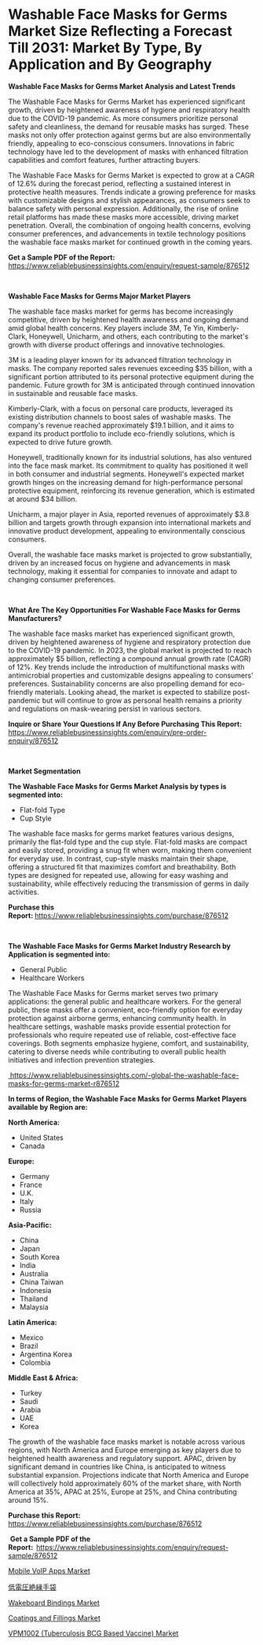 <p><h1>Washable Face Masks for Germs Market Size Reflecting a Forecast Till 2031: Market By Type, By Application and By Geography</h1></p><p><strong>Washable Face Masks for Germs Market Analysis and Latest Trends</strong></p>
<p><p>The Washable Face Masks for Germs Market has experienced significant growth, driven by heightened awareness of hygiene and respiratory health due to the COVID-19 pandemic. As more consumers prioritize personal safety and cleanliness, the demand for reusable masks has surged. These masks not only offer protection against germs but are also environmentally friendly, appealing to eco-conscious consumers. Innovations in fabric technology have led to the development of masks with enhanced filtration capabilities and comfort features, further attracting buyers. </p><p>The Washable Face Masks for Germs Market is expected to grow at a CAGR of 12.6% during the forecast period, reflecting a sustained interest in protective health measures. Trends indicate a growing preference for masks with customizable designs and stylish appearances, as consumers seek to balance safety with personal expression. Additionally, the rise of online retail platforms has made these masks more accessible, driving market penetration. Overall, the combination of ongoing health concerns, evolving consumer preferences, and advancements in textile technology positions the washable face masks market for continued growth in the coming years.</p></p>
<p><strong>Get a Sample PDF of the Report:&nbsp;</strong> <a href="https://www.reliablebusinessinsights.com/enquiry/request-sample/876512">https://www.reliablebusinessinsights.com/enquiry/request-sample/876512</a></p>
<p>&nbsp;</p>
<p><strong>Washable Face Masks for Germs Major Market Players</strong></p>
<p><p>The washable face masks market for germs has become increasingly competitive, driven by heightened health awareness and ongoing demand amid global health concerns. Key players include 3M, Te Yin, Kimberly-Clark, Honeywell, Unicharm, and others, each contributing to the market's growth with diverse product offerings and innovative technologies.</p><p>3M is a leading player known for its advanced filtration technology in masks. The company reported sales revenues exceeding $35 billion, with a significant portion attributed to its personal protective equipment during the pandemic. Future growth for 3M is anticipated through continued innovation in sustainable and reusable face masks.</p><p>Kimberly-Clark, with a focus on personal care products, leveraged its existing distribution channels to boost sales of washable masks. The company's revenue reached approximately $19.1 billion, and it aims to expand its product portfolio to include eco-friendly solutions, which is expected to drive future growth.</p><p>Honeywell, traditionally known for its industrial solutions, has also ventured into the face mask market. Its commitment to quality has positioned it well in both consumer and industrial segments. Honeywell's expected market growth hinges on the increasing demand for high-performance personal protective equipment, reinforcing its revenue generation, which is estimated at around $34 billion.</p><p>Unicharm, a major player in Asia, reported revenues of approximately $3.8 billion and targets growth through expansion into international markets and innovative product development, appealing to environmentally conscious consumers.</p><p>Overall, the washable face masks market is projected to grow substantially, driven by an increased focus on hygiene and advancements in mask technology, making it essential for companies to innovate and adapt to changing consumer preferences.</p></p>
<p>&nbsp;</p>
<p><strong>What Are The Key Opportunities For Washable Face Masks for Germs Manufacturers?</strong></p>
<p><p>The washable face masks market has experienced significant growth, driven by heightened awareness of hygiene and respiratory protection due to the COVID-19 pandemic. In 2023, the global market is projected to reach approximately $5 billion, reflecting a compound annual growth rate (CAGR) of 12%. Key trends include the introduction of multifunctional masks with antimicrobial properties and customizable designs appealing to consumers' preferences. Sustainability concerns are also propelling demand for eco-friendly materials. Looking ahead, the market is expected to stabilize post-pandemic but will continue to grow as personal health remains a priority and regulations on mask-wearing persist in various sectors.</p></p>
<p><strong>Inquire or Share Your Questions If Any Before Purchasing This Report:</strong> <a href="https://www.reliablebusinessinsights.com/enquiry/pre-order-enquiry/876512">https://www.reliablebusinessinsights.com/enquiry/pre-order-enquiry/876512</a></p>
<p>&nbsp;</p>
<p><strong>Market Segmentation</strong></p>
<p><strong>The Washable Face Masks for Germs Market Analysis by types is segmented into:</strong></p>
<p><ul><li>Flat-fold Type</li><li>Cup Style</li></ul></p>
<p><p>The washable face masks for germs market features various designs, primarily the flat-fold type and the cup style. Flat-fold masks are compact and easily stored, providing a snug fit when worn, making them convenient for everyday use. In contrast, cup-style masks maintain their shape, offering a structured fit that maximizes comfort and breathability. Both types are designed for repeated use, allowing for easy washing and sustainability, while effectively reducing the transmission of germs in daily activities.</p></p>
<p><strong>Purchase this Report:&nbsp;</strong><a href="https://www.reliablebusinessinsights.com/purchase/876512">https://www.reliablebusinessinsights.com/purchase/876512</a></p>
<p>&nbsp;</p>
<p><strong>The Washable Face Masks for Germs Market Industry Research by Application is segmented into:</strong></p>
<p><ul><li>General Public</li><li>Healthcare Workers</li></ul></p>
<p><p>The Washable Face Masks for Germs market serves two primary applications: the general public and healthcare workers. For the general public, these masks offer a convenient, eco-friendly option for everyday protection against airborne germs, enhancing community health. In healthcare settings, washable masks provide essential protection for professionals who require repeated use of reliable, cost-effective face coverings. Both segments emphasize hygiene, comfort, and sustainability, catering to diverse needs while contributing to overall public health initiatives and infection prevention strategies.</p></p>
<p><a href="https://www.reliablebusinessinsights.com/-global-the-washable-face-masks-for-germs-market-r876512">&nbsp;https://www.reliablebusinessinsights.com/-global-the-washable-face-masks-for-germs-market-r876512</a></p>
<p><strong>In terms of Region, the Washable Face Masks for Germs Market Players available by Region are:</strong></p>
<p>
    <p> <strong> North America: </strong>
        <ul>
            <li>United States</li>
            <li>Canada</li>
        </ul>
        </p> 
    <p> <strong> Europe: </strong>
        <ul>
            <li>Germany</li>
            <li>France</li>
            <li>U.K.</li>
            <li>Italy</li>
            <li>Russia</li>
        </ul>
        </p> 
    <p> <strong> Asia-Pacific: </strong>
        <ul>
            <li>China</li>
            <li>Japan</li>
            <li>South Korea</li>
            <li>India</li>
            <li>Australia</li>
            <li>China Taiwan</li>
            <li>Indonesia</li>
            <li>Thailand</li>
            <li>Malaysia</li>
        </ul>
        </p> 
    <p> <strong> Latin America: </strong>
        <ul>
            <li>Mexico</li>
            <li>Brazil</li>
            <li>Argentina Korea</li>
            <li>Colombia</li>
        </ul>
        </p> 
    <p> <strong> Middle East & Africa: </strong>
        <ul>
            <li>Turkey</li>
            <li>Saudi</li>
            <li>Arabia</li>
            <li>UAE</li>
            <li>Korea</li>
        </ul>
    </p>
    </p>
<p><p>The growth of the washable face masks market is notable across various regions, with North America and Europe emerging as key players due to heightened health awareness and regulatory support. APAC, driven by significant demand in countries like China, is anticipated to witness substantial expansion. Projections indicate that North America and Europe will collectively hold approximately 60% of the market share, with North America at 35%, APAC at 25%, Europe at 25%, and China contributing around 15%.</p></p>
<p><strong>Purchase this Report: </strong><a href="https://www.reliablebusinessinsights.com/purchase/876512">https://www.reliablebusinessinsights.com/purchase/876512</a></p>
<p>&nbsp;<strong>Get a Sample PDF of the Report:&nbsp;&nbsp;</strong><a href="https://www.reliablebusinessinsights.com/enquiry/request-sample/876512">https://www.reliablebusinessinsights.com/enquiry/request-sample/876512</a></p>
<p><strong></strong></p>
<p><p><a href="https://www.linkedin.com/pulse/mobile-voip-apps-industry-analysis-report-its-market-size-o8ccf?trackingId=f5w4KKJNSL2722ErgoOKZA%3D%3D">Mobile VoIP Apps Market</a></p><p><a href="https://medium.com/@sweet1_2luv/low-voltage-insulating-gloves-market-%E3%81%AE%E3%82%B0%E3%83%AD%E3%83%BC%E3%83%90%E3%83%AB%E5%B8%82%E5%A0%B4%E6%A6%82%E8%A6%81%E3%81%AF-%E4%B8%96%E7%95%8C%E3%81%8A%E3%82%88%E3%81%B3%E4%B8%BB%E8%A6%81%E5%B8%82%E5%A0%B4%E3%81%AB%E3%81%8A%E3%81%91%E3%82%8B%E6%A5%AD%E7%95%8C%E3%81%AB%E5%BD%B1%E9%9F%BF%E3%82%92%E4%B8%8E%E3%81%88%E3%82%8B%E4%B8%BB%E8%A6%81%E3%81%AA%E3%83%88%E3%83%AC%E3%83%B3%E3%83%89%E3%81%AB%E3%81%A4%E3%81%84%E3%81%A6-%E7%8B%AC%E8%87%AA%E3%81%AE%E8%A6%96%E7%82%B9%E3%82%92%E6%8F%90%E4%BE%9B%E3%81%97%E3%81%BE%E3%81%99-bcc50e92c73b">低電圧絶縁手袋</a></p><p><a href="https://github.com/AngelaWalsh696/Market-Research-Report-List-1/blob/main/wakeboard-bindings-market.md">Wakeboard Bindings Market</a></p><p><a href="https://medium.com/@dovansangxd/the-coatings-and-fillings-market-research-report-provides-an-in-depth-and-up-to-date-analysis-of-0a5593607f53">Coatings and Fillings Market</a></p><p><a href="https://github.com/SanjidaKhan901/Market-Research-Report-List-1/blob/main/vpm1002-tuberculosis-bcg-based-vaccine-market.md">VPM1002 (Tuberculosis BCG Based Vaccine) Market</a></p></p>